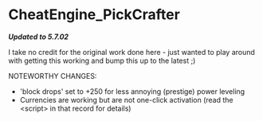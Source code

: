 # CheatEngine_PickCrafter

***Updated to 5.7.02***

I take no credit for the original work done here - just wanted to play around with getting this working and bump this up to the latest ;)


NOTEWORTHY CHANGES:
- 'block drops' set to +250 for less annoying (prestige) power leveling
- Currencies are working but are not one-click activation (read the \<script\> in that record for details)